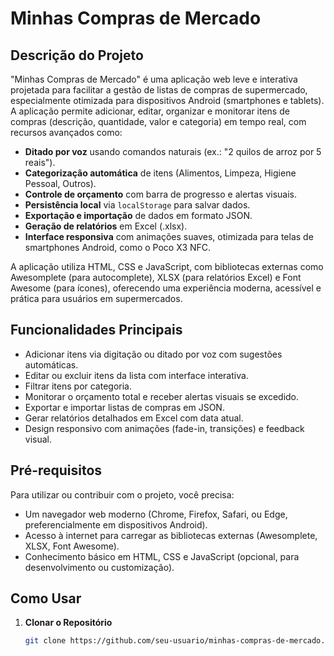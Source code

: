 # Minhas Compras de Mercado

## Descrição do Projeto
"Minhas Compras de Mercado" é uma aplicação web leve e interativa projetada para facilitar a gestão de listas de compras de supermercado, especialmente otimizada para dispositivos Android (smartphones e tablets). A aplicação permite adicionar, editar, organizar e monitorar itens de compras (descrição, quantidade, valor e categoria) em tempo real, com recursos avançados como:

- **Ditado por voz** usando comandos naturais (ex.: "2 quilos de arroz por 5 reais").
- **Categorização automática** de itens (Alimentos, Limpeza, Higiene Pessoal, Outros).
- **Controle de orçamento** com barra de progresso e alertas visuais.
- **Persistência local** via `localStorage` para salvar dados.
- **Exportação e importação** de dados em formato JSON.
- **Geração de relatórios** em Excel (.xlsx).
- **Interface responsiva** com animações suaves, otimizada para telas de smartphones Android, como o Poco X3 NFC.

A aplicação utiliza HTML, CSS e JavaScript, com bibliotecas externas como Awesomplete (para autocomplete), XLSX (para relatórios Excel) e Font Awesome (para ícones), oferecendo uma experiência moderna, acessível e prática para usuários em supermercados.

## Funcionalidades Principais
- Adicionar itens via digitação ou ditado por voz com sugestões automáticas.
- Editar ou excluir itens da lista com interface interativa.
- Filtrar itens por categoria.
- Monitorar o orçamento total e receber alertas visuais se excedido.
- Exportar e importar listas de compras em JSON.
- Gerar relatórios detalhados em Excel com data atual.
- Design responsivo com animações (fade-in, transições) e feedback visual.

## Pré-requisitos
Para utilizar ou contribuir com o projeto, você precisa:

- Um navegador web moderno (Chrome, Firefox, Safari, ou Edge, preferencialmente em dispositivos Android).
- Acesso à internet para carregar as bibliotecas externas (Awesomplete, XLSX, Font Awesome).
- Conhecimento básico em HTML, CSS e JavaScript (opcional, para desenvolvimento ou customização).

## Como Usar
1. **Clonar o Repositório**
   ```bash
   git clone https://github.com/seu-usuario/minhas-compras-de-mercado.git
